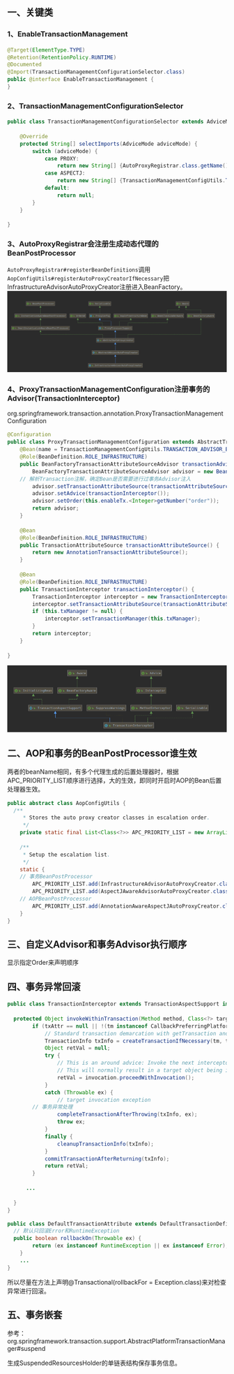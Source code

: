 ## 一、关键类

### 1、EnableTransactionManagement

```java
@Target(ElementType.TYPE)
@Retention(RetentionPolicy.RUNTIME)
@Documented
@Import(TransactionManagementConfigurationSelector.class)
public @interface EnableTransactionManagement {
}
```

### 2、TransactionManagementConfigurationSelector

```java
public class TransactionManagementConfigurationSelector extends AdviceModeImportSelector<EnableTransactionManagement> {

	@Override
	protected String[] selectImports(AdviceMode adviceMode) {
		switch (adviceMode) {
			case PROXY:
				return new String[] {AutoProxyRegistrar.class.getName(), ProxyTransactionManagementConfiguration.class.getName()};
			case ASPECTJ:
				return new String[] {TransactionManagementConfigUtils.TRANSACTION_ASPECT_CONFIGURATION_CLASS_NAME};
			default:
				return null;
		}
	}

}
```
### 3、AutoProxyRegistrar会注册生成动态代理的BeanPostProcessor

`AutoProxyRegistrar#registerBeanDefinitions`调用`AopConfigUtils#registerAutoProxyCreatorIfNecessary`把InfrastructureAdvisorAutoProxyCreator注册进入BeanFactory。
![InfrastructureAdvisorAutoProxyCreator类结构图](../../../src/main/resources/picture/1240-20210115015536824.png)

### 4、ProxyTransactionManagementConfiguration注册事务的Advisor(TransactionInterceptor)

org.springframework.transaction.annotation.ProxyTransactionManagementConfiguration

```java
@Configuration
public class ProxyTransactionManagementConfiguration extends AbstractTransactionManagementConfiguration {
	@Bean(name = TransactionManagementConfigUtils.TRANSACTION_ADVISOR_BEAN_NAME)
	@Role(BeanDefinition.ROLE_INFRASTRUCTURE)
	public BeanFactoryTransactionAttributeSourceAdvisor transactionAdvisor() {
		BeanFactoryTransactionAttributeSourceAdvisor advisor = new BeanFactoryTransactionAttributeSourceAdvisor();
    // 解析Transaction注解，确定Bean是否需要进行过事务Advisor注入
		advisor.setTransactionAttributeSource(transactionAttributeSource());
		advisor.setAdvice(transactionInterceptor());
		advisor.setOrder(this.enableTx.<Integer>getNumber("order"));
		return advisor;
	}

	@Bean
	@Role(BeanDefinition.ROLE_INFRASTRUCTURE)
	public TransactionAttributeSource transactionAttributeSource() {
		return new AnnotationTransactionAttributeSource();
	}

	@Bean
	@Role(BeanDefinition.ROLE_INFRASTRUCTURE)
	public TransactionInterceptor transactionInterceptor() {
		TransactionInterceptor interceptor = new TransactionInterceptor();
		interceptor.setTransactionAttributeSource(transactionAttributeSource());
		if (this.txManager != null) {
			interceptor.setTransactionManager(this.txManager);
		}
		return interceptor;
	}

}
```


![TransactionInterceptor类结构图](../../../src/main/resources/picture/1240-20210115015536798.png)

## 二、AOP和事务的BeanPostProcessor谁生效

两者的beanName相同，有多个代理生成的后置处理器时，根据APC_PRIORITY_LIST顺序进行选择，大的生效，即同时开启时AOP的Bean后置处理器生效。

```java
public abstract class AopConfigUtils {
  /**
	 * Stores the auto proxy creator classes in escalation order.
	 */
	private static final List<Class<?>> APC_PRIORITY_LIST = new ArrayList<Class<?>>();

	/**
	 * Setup the escalation list.
	 */
	static {
    // 事务BeanPostProcessor
		APC_PRIORITY_LIST.add(InfrastructureAdvisorAutoProxyCreator.class);
		APC_PRIORITY_LIST.add(AspectJAwareAdvisorAutoProxyCreator.class);
    // AOPBeanPostProcessor
		APC_PRIORITY_LIST.add(AnnotationAwareAspectJAutoProxyCreator.class);
	}
}
```

## 三、自定义Advisor和事务Advisor执行顺序

显示指定Order来声明顺序

## 四、事务异常回滚

```java
public class TransactionInterceptor extends TransactionAspectSupport implements MethodInterceptor, Serializable {
  
  protected Object invokeWithinTransaction(Method method, Class<?> targetClass, final InvocationCallback invocation) throws Throwable {
		if (txAttr == null || !(tm instanceof CallbackPreferringPlatformTransactionManager)) {
			// Standard transaction demarcation with getTransaction and commit/rollback calls.
			TransactionInfo txInfo = createTransactionIfNecessary(tm, txAttr, joinpointIdentification);
			Object retVal = null;
			try {
				// This is an around advice: Invoke the next interceptor in the chain.
				// This will normally result in a target object being invoked.
				retVal = invocation.proceedWithInvocation();
			}
			catch (Throwable ex) {
				// target invocation exception
        // 事务异常处理
				completeTransactionAfterThrowing(txInfo, ex);
				throw ex;
			}
			finally {
				cleanupTransactionInfo(txInfo);
			}
			commitTransactionAfterReturning(txInfo);
			return retVal;
		}
    
	  ...
    
  }
}
```

```java
public class DefaultTransactionAttribute extends DefaultTransactionDefinition implements TransactionAttribute {
  // 默认只回滚Error和RuntimeException
  public boolean rollbackOn(Throwable ex) {
		return (ex instanceof RuntimeException || ex instanceof Error);
	}
	... 
}
```

所以尽量在方法上声明@Transactional(rollbackFor = Exception.class)来对检查异常进行回滚。

## 五、事务嵌套

参考：org.springframework.transaction.support.AbstractPlatformTransactionManager#suspend

生成SuspendedResourcesHolder的单链表结构保存事务信息。